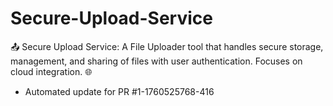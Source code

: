 # Secure-Upload-Service
📤 Secure Upload Service: A File Uploader tool that handles secure storage, management, and sharing of files with user authentication. Focuses on cloud integration. 🌐


- Automated update for PR #1-1760525768-416